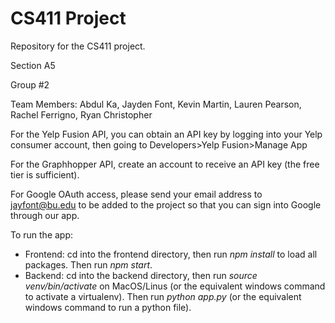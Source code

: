 # CS411 Project
Repository for the CS411 project.

Section A5

Group #2

Team Members: Abdul Ka, Jayden Font, Kevin Martin, Lauren Pearson, Rachel Ferrigno, Ryan Christopher

For the Yelp Fusion API, you can obtain an API key by logging into your Yelp consumer account, then going to Developers>Yelp Fusion>Manage App

For the Graphhopper API, create an account to receive an API key (the free tier is sufficient). 

For Google OAuth access, please send your email address to jayfont@bu.edu to be added to the project so that you can sign into Google through our app.

To run the app:<br>
<ul>
  <li>Frontend: cd into the frontend directory, then run <em>npm install</em> to load all packages. Then run <em>npm start</em>.</li>
  <li>Backend: cd into the backend directory, then run <em>source venv/bin/activate</em> on MacOS/Linus (or the equivalent windows command to activate a virtualenv). Then run <em>python app.py</em> (or the equivalent windows command to run a python file). </li>
</ul>
